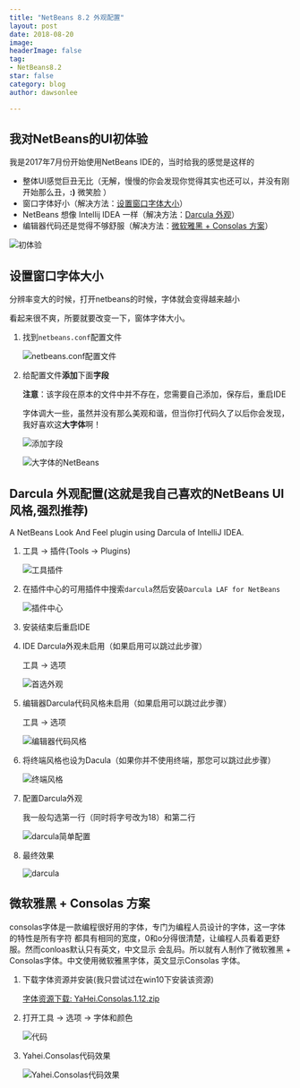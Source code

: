 ```yaml
---
title: "NetBeans 8.2 外观配置"
layout: post
date: 2018-08-20
image: 
headerImage: false
tag:
- NetBeans8.2
star: false
category: blog
author: dawsonlee

---
```


  [1]:  /assets/posts/NetBeans8.2外观配置/初体验.PNG
  [2]:  /assets/posts/NetBeans8.2外观配置/找到netbeans.conf.PNG
  [3]:  /assets/posts/NetBeans8.2外观配置/添加字段.PNG
  [4]:  /assets/posts/NetBeans8.2外观配置/大字体的NetBeans.PNG
  [8]:  /assets/posts/NetBeans8.2外观配置/工具插件.png
  [9]:  /assets/posts/NetBeans8.2外观配置/插件中心.png
  [10]:  /assets/posts/NetBeans8.2外观配置/首选外观.png
  [11]:  /assets/posts/NetBeans8.2外观配置/编辑器代码风格.png
  [11-1]:  /assets/posts/NetBeans8.2外观配置/终端风格.png
  [12]:  /assets/posts/NetBeans8.2外观配置/darcula简单配置.png
  [13]:  /assets/posts/NetBeans8.2外观配置/darcula.png
  [14]:  /assets/posts/NetBeans8.2外观配置/YaHei.Consolas.1.12.zip
  [15]:  /assets/posts/NetBeans8.2外观配置/代码.png
  [16]:  /assets/posts/NetBeans8.2外观配置/Yahei.Consolas代码效果.png


## 我对NetBeans的UI初体验

我是2017年7月份开始使用NetBeans IDE的，当时给我的感觉是这样的

*  整体UI感觉巨丑无比（无解，慢慢的你会发现你觉得其实也还可以，并没有刚开始那么丑，**:)** 微笑脸 ）
*  窗口字体好小（解决方法：[设置窗口字体大小](#change_win_size)）
*  NetBeans 想像 Intellij IDEA 一样（解决方法：[Darcula 外观](#darcula)）
*  编辑器代码还是觉得不够舒服（解决方法：[微软雅黑 + Consolas 方案](#code_style)）

  ![初体验][1]




<a id="change_win_size"></a>
##  设置窗口字体大小

分辨率变大的时候，打开netbeans的时候，字体就会变得越来越小

看起来很不爽，所要就要改变一下，窗体字体大小。

1. 找到`netbeans.conf`配置文件

    ![netbeans.conf配置文件][2]

2. 给配置文件**添加**下面**字段**

    **注意**：该字段在原本的文件中并不存在，您需要自己添加，保存后，重启IDE

    字体调大一些，虽然并没有那么美观和谐，但当你打代码久了以后你会发现，我好喜欢这**大字体**啊！

    ![添加字段][3]

    ![大字体的NetBeans][4]





<a id="darcula"></a>
## Darcula 外观配置(这就是我自己喜欢的NetBeans UI风格,强烈推荐)

A NetBeans Look And Feel plugin using Darcula of IntelliJ IDEA.

1. 工具 -> 插件(Tools -> Plugins)

    ![工具插件][8] 

2. 在插件中心的可用插件中搜索`darcula`然后安装`Darcula LAF for NetBeans`

    ![插件中心][9] 

3. 安装结束后重启IDE
4. IDE Darcula外观未启用（如果启用可以跳过此步骤）

    工具 -> 选项

    ![首选外观][10]

5. 编辑器Darcula代码风格未启用（如果启用可以跳过此步骤）

    工具 -> 选项

    ![编辑器代码风格][11]

6. 将终端风格也设为Dacula（如果你并不使用终端，那您可以跳过此步骤）

    ![终端风格][11-1]

7. 配置Darcula外观

    我一般勾选第一行（同时将字号改为18）和第二行

    ![darcula简单配置][12]

8. 最终效果

    ![darcula][13]






<a id="code_style"></a>
##  微软雅黑 + Consolas 方案

consolas字体是一款编程很好用的字体，专门为编程人员设计的字体，这一字体的特性是所有字符
都具有相同的宽度，0和o分得很清楚，让编程人员看着更舒服。然而conloas默认只有英文，中文显示
会乱码。所以就有人制作了微软雅黑 + Consolas字体。中文使用微软雅黑字体，英文显示Consolas
字体。

1. 下载字体资源并安装(我只尝试过在win10下安装该资源)

    [字体资源下载: YaHei.Consolas.1.12.zip][14]

2. 打开工具 -> 选项 -> 字体和颜色

    ![代码][15]    

3. Yahei.Consolas代码效果

    ![Yahei.Consolas代码效果][16]